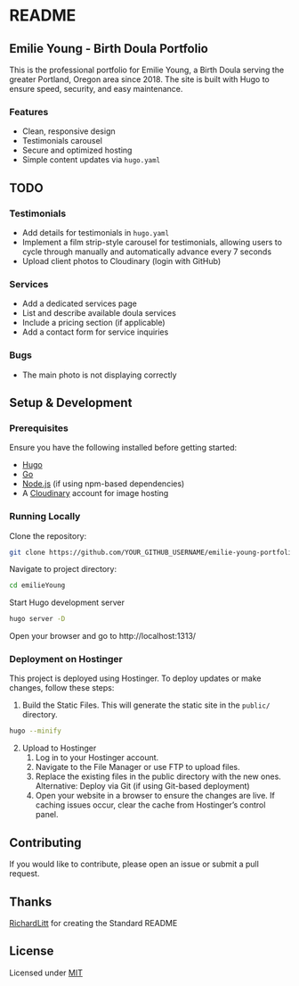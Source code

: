 # README

## Emilie Young - Birth Doula Portfolio

This is the professional portfolio for Emilie Young, a Birth Doula serving the greater Portland, Oregon area since 2018. The site is built with Hugo to ensure speed, security, and easy maintenance.

### Features

- Clean, responsive design
- Testimonials carousel
- Secure and optimized hosting
- Simple content updates via `hugo.yaml`

## TODO

### Testimonials

- Add details for testimonials in `hugo.yaml`
- Implement a film strip-style carousel for testimonials, allowing users to cycle through manually and automatically advance every 7 seconds
- Upload client photos to Cloudinary (login with GitHub)

### Services

- Add a dedicated services page
- List and describe available doula services
- Include a pricing section (if applicable)
- Add a contact form for service inquiries

### Bugs

- The main photo is not displaying correctly

## Setup & Development

### Prerequisites

Ensure you have the following installed before getting started:

- [Hugo](https://gohugo.io/getting-started/installing/)
- [Go](https://go.dev/doc/install)
- [Node.js](https://nodejs.org/) (if using npm-based dependencies)
- A [Cloudinary](https://cloudinary.com/) account for image hosting

### Running Locally

Clone the repository:

```sh
git clone https://github.com/YOUR_GITHUB_USERNAME/emilie-young-portfolio.git
```

Navigate to project directory:

```sh
cd emilieYoung
```

Start Hugo development server

```sh
hugo server -D
```

Open your browser and go to http://localhost:1313/

### Deployment on Hostinger

This project is deployed using Hostinger. To deploy updates or make changes, follow these steps:

1. Build the Static Files. This will generate the static site in the `public/` directory.

```sh
hugo --minify
```

2. Upload to Hostinger
    1. Log in to your Hostinger account.
    2. Navigate to the File Manager or use FTP to upload files.
    3. Replace the existing files in the public directory with the new ones.
        Alternative: Deploy via Git (if using Git-based deployment)
    4. Open your website in a browser to ensure the changes are live.
        If caching issues occur, clear the cache from Hostinger’s control panel.

## Contributing

If you would like to contribute, please open an issue or submit a pull request.

## Thanks

[RichardLitt](https://github.com/RichardLitt) for creating the Standard README


## License

Licensed under [MIT](LICENSE)